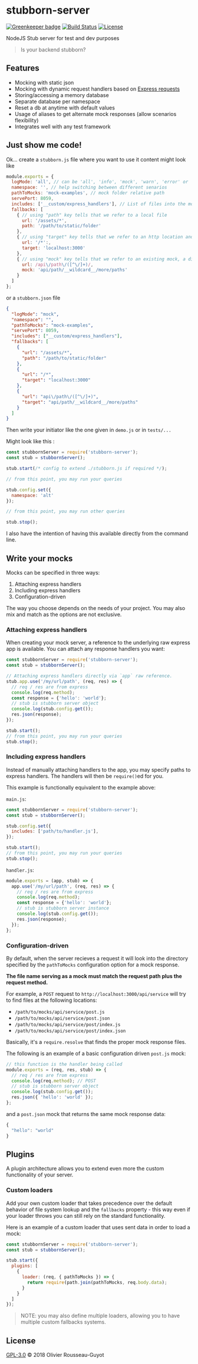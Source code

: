 # stubborn-server

[![Greenkeeper badge](https://badges.greenkeeper.io/zeachco/stubborn-server.svg)](https://greenkeeper.io/)
[![Build Status](https://travis-ci.org/zeachco/stubborn-server.svg)](https://travis-ci.org/zeachco/stubborn-server)
[![License](https://img.shields.io/badge/license-GPL%203.0-blue.svg?style=flat)](https://raw.githubusercontent.com/zeachco/stubborn-server/master/LICENSE)

NodeJS Stub server for test and dev purposes

> Is your backend stubborn?

## Features

- Mocking with static json
- Mocking with dynamic request handlers based on [Express requests](http://expressjs.com/en/4x/api.html#req)
- Storing/accessing a memory database
- Separate database per namespace
- Reset a db at anytime with default values
- Usage of aliases to get alternate mock responses (allow scenarios flexibility)
- Integrates well with any test framework

## Just show me code!

Ok... create a `stubborn.js` file where you want to use it content might look like

```javascript
module.exports = {
  logMode: 'all', // can be 'all', 'info', 'mock', 'warn', 'error' or 'none'
  namespace: '', // help switching between different senarios
  pathToMocks: 'mock-examples', // mock folder relative path
  servePort: 8059,
  includes: ['__custom/express_handlers'], // List of files into the mock folder where the express app will be exposed for custom handling
  fallbacks: [
    { // using "path" key tells that we refer to a local file
      url: '/assets/*',
      path: '/path/to/static/folder'
    },
    { // using "target" key tells that we refer to an http location and is treated as a server proxy
      url: '/*':,
      target: 'localhost:3000'
    },
    { // using "mock" key tells that we refer to an existing mock, a direct regex can be used here
      url: /api\/path\/([^\/]+)/,
      mock: 'api/path/__wildcard__/more/paths'
    }
  ]
};
```

or a `stubborn.json` file

```json
{
  "logMode": "mock",
  "namespace": "",
  "pathToMocks": "mock-examples",
  "servePort": 8059,
  "includes": ["__custom/express_handlers"],
  "fallbacks": [
    {
      "url": "/assets/*",
      "path": "/path/to/static/folder"
    },
    {
      "url": "/*",
      "target": "localhost:3000"
    },
    {
      "url": "api\/path\/([^\/]+)",
      "target": "api/path/__wildcard__/more/paths"
    }
  ]
}
```

Then write your initiator like the one given in `demo.js` or in `tests/...`

Might look like this :

```javascript
const stubbornServer = require('stubborn-server');
const stub = stubbornServer();

stub.start(/* config to extend ./stubborn.js if required */);

// from this point, you may run your queries

stub.config.set({
  namespace: 'alt'
});

// from this point, you may run other queries

stub.stop();
```

I also have the intention of having this available directly from the command line.

## Write your mocks

Mocks can be specified in three ways:

1. Attaching express handlers
2. Including express handlers
3. Configuration-driven

The way you choose depends on the needs of your project. You may also
mix and match as the options are not exclusive.

### Attaching express handlers

When creating your mock server, a reference to the underlying raw express app
is available. You can attach any response handlers you want:

```javascript
const stubbornServer = require('stubborn-server');
const stub = stubbornServer();

// Attaching express handlers directly via `app` raw reference.
stub.app.use('/my/url/path', (req, res) => {
  // req / res are from express
  console.log(req.method);
  const response = {'hello': 'world'};
  // stub is stubborn server object
  console.log(stub.config.get());
  res.json(response);
});

stub.start();
// from this point, you may run your queries
stub.stop();
```

### Including express handlers

Instead of manually attaching handlers to the app, you may specify paths to
express handlers. The handlers will then be `require()`ed for you.

This example is functionally equivalent to the example above:

`main.js`:

```javascript
const stubbornServer = require('stubborn-server');
const stub = stubbornServer();

stub.config.set({
  includes: ['path/to/handler.js'],
});

stub.start();
// from this point, you may run your queries
stub.stop();
```

`handler.js`:

```javascript
module.exports = (app, stub) => {
  app.use('/my/url/path', (req, res) => {
    // req / res are from express
    console.log(req.method);
    const response = {'hello': 'world'};
    // stub is stubborn server instance
    console.log(stub.config.get());
    res.json(response);
  });
};
```

### Configuration-driven

By default, when the server recieves a request it will look into the directory
specified by the `pathToMocks` configuration option for a mock response.

**The file name serving as a mock must match the request path plus the request
method.**

For example, a `POST` request to `http://localhost:3000/api/service` will try
to find files at the following locations:

 * `/path/to/mocks/api/service/post.js`
 * `/path/to/mocks/api/service/post.json`
 * `/path/to/mocks/api/service/post/index.js`
 * `/path/to/mocks/api/service/post/index.json`


Basically, it's a `require.resolve` that finds the proper mock response files.

The following is an example of a basic configuration driven `post.js` mock:

```javascript
// this function is the handler being called
module.exports = (req, res, stub) => {
  // req / res are from express
  console.log(req.method); // POST
  // stub is stubborn server object
  console.log(stub.config.get());
  res.json({ 'hello': 'world' });
};
```

and a `post.json` mock that returns the same mock response data:

```javascript
{
  "hello": "world"
}
```

## Plugins

A plugin architecture allows you to extend even more the custom functionality of your server.

### Custom loaders

Add your own custom loader that takes precedence over the default behavior of file system lookup and the `fallbacks` property - this way even if your loader throws you can still rely on the standard functionality.

Here is an example of a custom loader that uses sent data in order to load a mock:

```js
const stubbornServer = require('stubborn-server');
const stub = stubbornServer();

stub.start({
  plugins: [
    {
      loader: (req, { pathToMocks }) => {
        return require(path.join(pathToMocks, req.body.data);
      }
    }
  ]
});
```

> NOTE: you may also define multiple loaders, allowing you to have multiple custom fallbacks systems.

## License

[GPL-3.0](LICENSE) © 2018 Olivier Rousseau-Guyot
